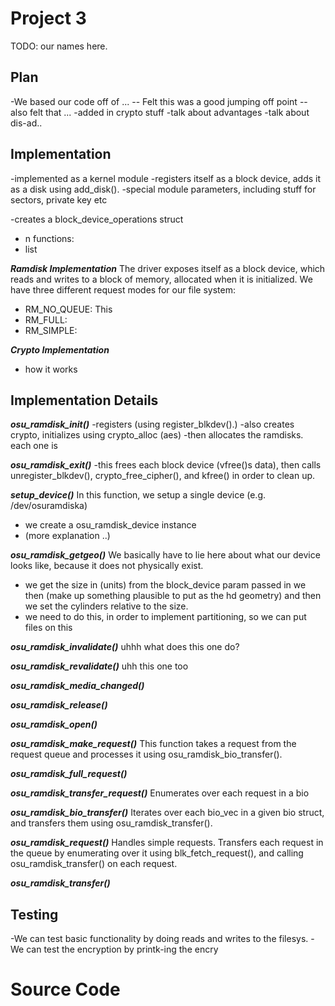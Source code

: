 Project 3
=========
TODO: our names here.

Plan
----
-We based our code off of ...
-- Felt this was a good jumping off point
-- also felt that ...
-added in crypto stuff
-talk about advantages
-talk about dis-ad..

Implementation
--------------
-implemented as a kernel module
-registers itself as a block device, adds it as a disk using
 add_disk().
-special module parameters, including stuff for sectors,
 private key etc

-creates a block_device_operations struct
- n functions:
- list

***Ramdisk Implementation***
The driver exposes itself as a block device, which reads and 
writes to a block of memory, allocated when it is initialized.
We have three different request modes for our file system:
 * RM_NO_QUEUE: This 
 * RM_FULL: 
 * RM_SIMPLE:

***Crypto Implementation***
- how it works

Implementation Details
----------------------

***osu_ramdisk_init()***
-registers  (using register_blkdev().)
-also creates crypto, initializes using crypto_alloc (aes)
-then allocates the ramdisks. each one is 

***osu_ramdisk_exit()***
-this frees each block device (vfree()s data), then 
calls unregister_blkdev(), crypto_free_cipher(), and kfree()
in order to clean up.

***setup_device()***
In this function, we setup a single device
(e.g. /dev/osuramdiska)
- we create a osu_ramdisk_device instance 
- (more explanation ..)

***osu_ramdisk_getgeo()***
We basically have to lie here about what our device looks like, 
because it does not physically exist.
- we get the size in (units) from the block_device param passed in
we then (make up something plausible to put as the hd geometry)
and then we set the cylinders relative to the size. 
- we need to do this, in order to implement partitioning, so we 
  can put files on this

***osu_ramdisk_invalidate()***
uhhh what does this one do?

***osu_ramdisk_revalidate()***
uhh this one too

***osu_ramdisk_media_changed()***

***osu_ramdisk_release()***

***osu_ramdisk_open()***

***osu_ramdisk_make_request()***
This function takes a  request from the request queue and 
processes it using osu_ramdisk_bio_transfer().

***osu_ramdisk_full_request()***

***osu_ramdisk_transfer_request()***
Enumerates over each request in a bio 


***osu_ramdisk_bio_transfer()***
Iterates over each bio_vec in a given bio struct, and transfers
them using osu_ramdisk_transfer().

***osu_ramdisk_request()***
Handles simple requests. Transfers each request in the queue by
enumerating over it using blk_fetch_request(), 
and calling osu_ramdisk_transfer() on each request.

***osu_ramdisk_transfer()***


Testing
-------

-We can test basic functionality by doing reads and writes to the filesys.
-We can test the encryption by printk-ing the encry

Source Code
===========
<include source here>
